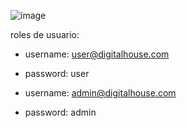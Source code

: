 ![image](https://github.com/user-attachments/assets/5bd3b5d7-4da5-4b18-9b65-57e2cd34a5fa)

roles de usuario: 
- username: user@digitalhouse.com
- password: user

- username: admin@digitalhouse.com
- password: admin
